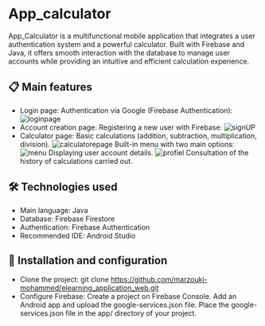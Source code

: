 # App_calculator
App_Calculator is a multifunctional mobile application that integrates a user authentication system and a powerful calculator. Built with Firebase and Java, it offers smooth interaction with the database to manage user accounts while providing an intuitive and efficient calculation experience.

## 📋 Main features
- Login page: Authentication via Google (Firebase Authentication):
  ![loginpage](https://github.com/user-attachments/assets/f1645b3d-4289-4b76-9ed9-16e354d8e849)
- Account creation page: Registering a new user with Firebase:
  ![signUP](https://github.com/user-attachments/assets/16e068b9-da4e-4774-a75c-cf2cf9a392eb)
- Calculator page:
Basic calculations (addition, subtraction, multiplication, division).
![calculatorepage](https://github.com/user-attachments/assets/121a643b-8968-4837-a98d-24dc2e7a2f67)
Built-in menu with two main options:
![menu](https://github.com/user-attachments/assets/ecc2cf85-5698-4414-b4cc-27554039706b)
Displaying user account details.
![profiel](https://github.com/user-attachments/assets/b159f5b9-e528-416e-a506-93032d492552)
Consultation of the history of calculations carried out.

## 🛠️ Technologies used
- Main language: Java
- Database: Firebase Firestore
- Authentication: Firebase Authentication
- Recommended IDE: Android Studio
  
## 🔧 Installation and configuration
- Clone the project:
git clone https://github.com/marzouki-mohammed/elearning_application_web.git
- Configure Firebase:
Create a project on Firebase Console.
Add an Android app and upload the google-services.json file.
Place the google-services.json file in the app/ directory of your project.

